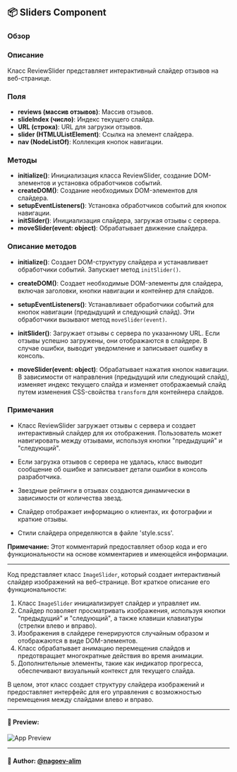 ## 📦 Sliders Component

### Обзор
### Описание

Класс ReviewSlider представляет интерактивный слайдер отзывов на веб-странице.

### Поля

- **reviews (массив отзывов)**: Массив отзывов.
- **slideIndex (число)**: Индекс текущего слайда.
- **URL (строка)**: URL для загрузки отзывов.
- **slider (HTMLUListElement)**: Ссылка на элемент слайдера.
- **nav (NodeListOf<HTMLButtonElement>)**: Коллекция кнопок навигации.

### Методы

- **initialize()**: Инициализация класса ReviewSlider, создание DOM-элементов и установка обработчиков событий.
- **createDOM()**: Создание необходимых DOM-элементов для слайдера.
- **setupEventListeners()**: Установка обработчиков событий для кнопок навигации.
- **initSlider()**: Инициализация слайдера, загружая отзывы с сервера.
- **moveSlider(event: object)**: Обрабатывает движение слайдера.

### Описание методов

- **initialize()**: Создает DOM-структуру слайдера и устанавливает обработчики событий. Запускает метод `initSlider()`.

- **createDOM()**: Создает необходимые DOM-элементы для слайдера, включая заголовки, кнопки навигации и контейнер для слайдов.

- **setupEventListeners()**: Устанавливает обработчики событий для кнопок навигации (предыдущий и следующий слайд). Эти обработчики вызывают метод `moveSlider(event)`.

- **initSlider()**: Загружает отзывы с сервера по указанному URL. Если отзывы успешно загружены, они отображаются в слайдере. В случае ошибки, выводит уведомление и записывает ошибку в консоль.

- **moveSlider(event: object)**: Обрабатывает нажатия кнопок навигации. В зависимости от направления (предыдущий или следующий слайд), изменяет индекс текущего слайда и изменяет отображаемый слайд путем изменения CSS-свойства `transform` для контейнера слайдов.

### Примечания

- Класс ReviewSlider загружает отзывы с сервера и создает интерактивный слайдер для их отображения. Пользователь может навигировать между отзывами, используя кнопки "предыдущий" и "следующий".

- Если загрузка отзывов с сервера не удалась, класс выводит сообщение об ошибке и записывает детали ошибки в консоль разработчика.

- Звездные рейтинги в отзывах создаются динамически в зависимости от количества звезд.

- Слайдер отображает информацию о клиентах, их фотографии и краткие отзывы.

- Стили слайдера определяются в файле 'style.scss'.

**Примечание:** Этот комментарий предоставляет обзор кода и его функциональности на основе комментариев и имеющейся информации.

-----
Код представляет класс `ImageSlider`, который создает интерактивный слайдер изображений на веб-странице. Вот краткое описание его функциональности:

1. Класс `ImageSlider` инициализирует слайдер и управляет им.
2. Слайдер позволяет просматривать изображения, используя кнопки "предыдущий" и "следующий", а также клавиши клавиатуры (стрелки влево и вправо).
3. Изображения в слайдере генерируются случайным образом и отображаются в виде DOM-элементов.
4. Класс обрабатывает анимацию перемещения слайдов и предотвращает многократные действия во время анимации.
5. Дополнительные элементы, такие как индикатор прогресса, обеспечивают визуальный контекст для текущего слайда.

В целом, этот класс создает структуру слайдера изображений и предоставляет интерфейс для его управления с возможностью перемещения между слайдами влево и вправо.


---

#### 🌄 Preview:

![App Preview](https://lh3.googleusercontent.com/drive-viewer/AITFw-wAbIwphOciIy4jOVwn2GgBF0dXtlvEMiZjIfvsWTGcrEoO7-CPyK8q4c_NgCskPU12yBeBuQr_NwqYK9SVzY4Uvd7SOw=s1600)


-----

#### 🙌 Author: [@nagoev-alim](https://github.com/nagoev-alim)

